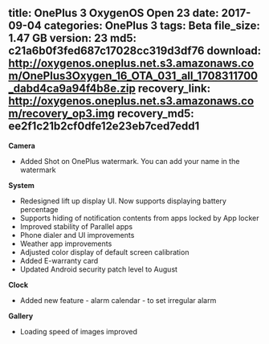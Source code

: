 title: OnePlus 3 OxygenOS Open 23
date: 2017-09-04
categories: OnePlus 3
tags: Beta
file_size: 1.47 GB
version: 23
md5: c21a6b0f3fed687c17028cc319d3df76
download: http://oxygenos.oneplus.net.s3.amazonaws.com/OnePlus3Oxygen_16_OTA_031_all_1708311700_dabd4ca9a94f4b8e.zip
recovery_link: http://oxygenos.oneplus.net.s3.amazonaws.com/recovery_op3.img
recovery_md5: ee2f1c21b2cf0dfe12e23eb7ced7edd1
---
**Camera** 
* Added Shot on OnePlus watermark. You can add your name in the watermark 
  
**System** 
* Redesigned lift up display UI. Now supports displaying battery percentage 
* Supports hiding of notification contents from apps locked by App locker 
* Improved stability of Parallel apps 
* Phone dialer and UI improvements 
* Weather app improvements 
* Adjusted color display of default screen calibration 
* Added E-warranty card
* Updated Android security patch level to August 
  
**Clock**
* Added new feature - alarm calendar - to set irregular alarm 
  
**Gallery**
* Loading speed of images improved
